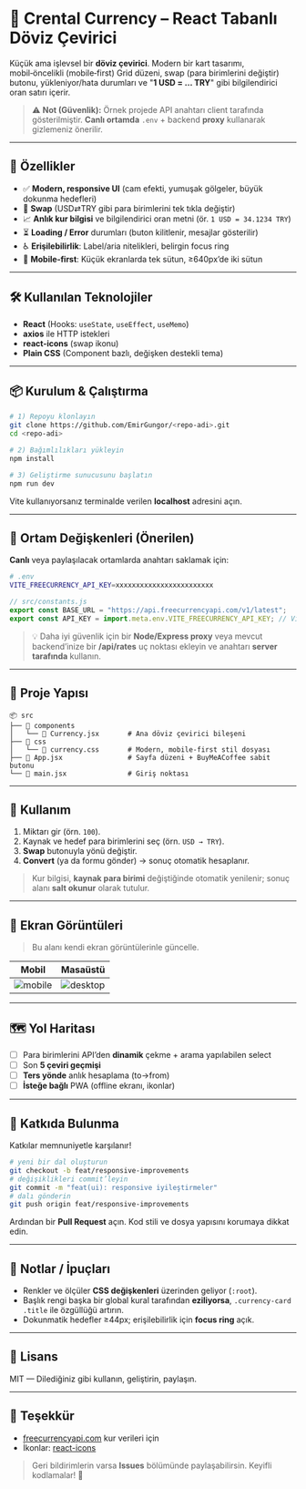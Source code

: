 # 💱 Crental Currency – React Tabanlı Döviz Çevirici

Küçük ama işlevsel bir **döviz çevirici**. Modern bir kart tasarımı, mobil‑öncelikli (mobile‑first) Grid düzeni, swap (para birimlerini değiştir) butonu, yükleniyor/hata durumları ve "**1 USD = … TRY**" gibi bilgilendirici oran satırı içerir.

> ⚠️ **Not (Güvenlik):** Örnek projede API anahtarı client tarafında gösterilmiştir. **Canlı ortamda** `.env` + backend **proxy** kullanarak gizlemeniz önerilir.

---

## 🚀 Özellikler

- ✅ **Modern, responsive UI** (cam efekti, yumuşak gölgeler, büyük dokunma hedefleri)
- 🔁 **Swap** (USD⇄TRY gibi para birimlerini tek tıkla değiştir)
- 📈 **Anlık kur bilgisi** ve bilgilendirici oran metni (ör. `1 USD = 34.1234 TRY`)
- ⏳ **Loading / Error** durumları (buton kilitlenir, mesajlar gösterilir)
- ♿ **Erişilebilirlik**: Label/aria nitelikleri, belirgin focus ring
- 🧭 **Mobile‑first**: Küçük ekranlarda tek sütun, ≥640px’de iki sütun

---

## 🛠️ Kullanılan Teknolojiler
- **React** (Hooks: `useState`, `useEffect`, `useMemo`)
- **axios** ile HTTP istekleri
- **react-icons** (swap ikonu)
- **Plain CSS** (Component bazlı, değişken destekli tema)

---

## 📦 Kurulum & Çalıştırma

```bash
# 1) Repoyu klonlayın
git clone https://github.com/EmirGungor/<repo-adi>.git
cd <repo-adi>

# 2) Bağımlılıkları yükleyin
npm install

# 3) Geliştirme sunucusunu başlatın
npm run dev
```

Vite kullanıyorsanız terminalde verilen **localhost** adresini açın.

---

## 🔐 Ortam Değişkenleri (Önerilen)
**Canlı** veya paylaşılacak ortamlarda anahtarı saklamak için:

```bash
# .env
VITE_FREECURRENCY_API_KEY=xxxxxxxxxxxxxxxxxxxxxxxx
```

```js
// src/constants.js
export const BASE_URL = "https://api.freecurrencyapi.com/v1/latest";
export const API_KEY = import.meta.env.VITE_FREECURRENCY_API_KEY; // Vite
```

> 💡 Daha iyi güvenlik için bir **Node/Express proxy** veya mevcut backend’inize bir **/api/rates** uç noktası ekleyin ve anahtarı **server tarafında** kullanın.

---

## 📂 Proje Yapısı
```plaintext
📦 src
├── 📂 components
│   └── 📄 Currency.jsx       # Ana döviz çevirici bileşeni
├── 📂 css
│   └── 📄 currency.css       # Modern, mobile-first stil dosyası
├── 📄 App.jsx                # Sayfa düzeni + BuyMeACoffee sabit butonu
└── 📄 main.jsx               # Giriş noktası
```

---

## 🧭 Kullanım
1. Miktarı gir (örn. `100`).
2. Kaynak ve hedef para birimlerini seç (örn. `USD → TRY`).
3. **Swap** butonuyla yönü değiştir.
4. **Convert** (ya da formu gönder) → sonuç otomatik hesaplanır.

> Kur bilgisi, **kaynak para birimi** değiştiğinde otomatik yenilenir; sonuç alanı **salt okunur** olarak tutulur.

---

## 📱 Ekran Görüntüleri
> Bu alanı kendi ekran görüntülerinle güncelle.

| Mobil | Masaüstü |
|---|---|
| ![mobile](https://github.com/user-attachments/assets/placeholder-mobile) | ![desktop](https://github.com/user-attachments/assets/placeholder-desktop) |

---

## 🗺️ Yol Haritası
- [ ] Para birimlerini API’den **dinamik** çekme + arama yapılabilen select
- [ ] Son **5 çeviri geçmişi**
- [ ] **Ters yönde** anlık hesaplama (to→from)
- [ ] **İsteğe bağlı** PWA (offline ekranı, ikonlar)

---

## 🤝 Katkıda Bulunma
Katkılar memnuniyetle karşılanır!

```bash
# yeni bir dal oluşturun
git checkout -b feat/responsive-improvements
# değişiklikleri commit’leyin
git commit -m "feat(ui): responsive iyileştirmeler"
# dalı gönderin
git push origin feat/responsive-improvements
```

Ardından bir **Pull Request** açın. Kod stili ve dosya yapısını korumaya dikkat edin.

---

## 🧪 Notlar / İpuçları
- Renkler ve ölçüler **CSS değişkenleri** üzerinden geliyor (`:root`).
- Başlık rengi başka bir global kural tarafından **eziliyorsa**, `.currency-card .title` ile özgüllüğü artırın.
- Dokunmatik hedefler ≥44px; erişilebilirlik için **focus ring** açık.

---

## 📄 Lisans
MIT — Dilediğiniz gibi kullanın, geliştirin, paylaşın.

---

## 🙏 Teşekkür
- [freecurrencyapi.com](https://freecurrencyapi.com/) kur verileri için
- İkonlar: [react-icons](https://react-icons.github.io/react-icons/)

> Geri bildirimlerin varsa **Issues** bölümünde paylaşabilirsin. Keyifli kodlamalar! 🚀

